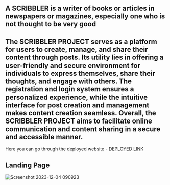## A SCRIBBLER is a writer of books or articles in newspapers or magazines, especially one who is not thought to be very good
## The SCRIBBLER PROJECT serves as a platform for users to create, manage, and share their content through posts. Its utility lies in offering a user-friendly and secure environment for individuals to express themselves, share their thoughts, and engage with others. The registration and login system ensures a personalized experience, while the intuitive interface for post creation and management makes content creation seamless. Overall, the SCRIBBLER PROJECT aims to facilitate online communication and content sharing in a secure and accessible manner.


Here you can go through the deployed website - [DEPLOYED LINK](https://subhadip6296.github.io/Scribbler_project/)

## Landing Page
![Screenshot 2023-12-04 090923](https://github.com/subhadip6296/Scribbler_project/assets/102198631/879720ea-317e-48b0-810c-ec5539e932a1)
